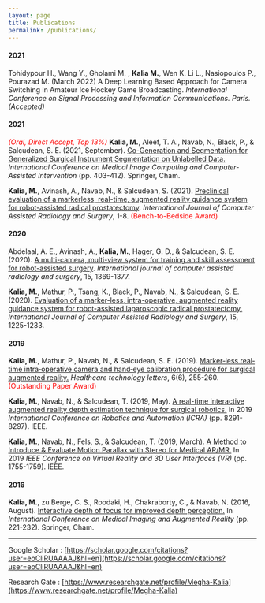 ```yaml
---
layout: page
title: Publications
permalink: /publications/
---
```

#### 2021
Tohidypour H., Wang Y., Gholami M. , **Kalia M.**, Wen K.
Li L., Nasiopoulos P., Pourazad M. (March 2022) 
A Deep Learning Based Approach for Camera Switching in Amateur Ice Hockey Game Broadcasting. <i>International Conference on Signal Processing and Information Communications. Paris. </i> <i>(Accepted)</i>

#### 2021

<span style="color:red"><i>(Oral, Direct Accept, Top 13%)</i></span> **Kalia, M.**, Aleef, T. A., Navab, N., Black, P., & Salcudean, S. E. (2021, September). [Co-Generation and Segmentation for Generalized Surgical Instrument Segmentation on Unlabelled Data.](https://link.springer.com/chapter/10.1007/978-3-030-87202-1_39) <i>International Conference on Medical Image Computing and Computer-Assisted Intervention</i> (pp. 403-412). Springer, Cham.

**Kalia, M.**, Avinash, A., Navab, N., & Salcudean, S. (2021). [Preclinical evaluation of a markerless, real-time, augmented reality guidance system for robot-assisted radical prostatectomy](https://link.springer.com/article/10.1007/s11548-021-02419-9). <i>International Journal of Computer Assisted Radiology and Surgery</i>, 1-8. <span style="color:red">(Bench-to-Bedside Award)</span>

#### 2020

Abdelaal, A. E., Avinash, A., **Kalia, M.**, Hager, G. D., & Salcudean, S. E. (2020). [A multi-camera, multi-view system for training and skill assessment for robot-assisted surgery](https://link.springer.com/article/10.1007/s11548-020-02176-1). <i>International journal of computer assisted radiology and surgery</i>, 15, 1369-1377.

**Kalia, M.**, Mathur, P., Tsang, K., Black, P., Navab, N., & Salcudean, S. E. (2020). [Evaluation of a marker-less, intra-operative, augmented reality guidance system for robot-assisted laparoscopic radical prostatectomy.](https://link.springer.com/article/10.1007/s11548-020-02181-4)  <i>International Journal of Computer Assisted Radiology and Surgery</i>, 15, 1225-1233.

#### 2019

**Kalia, M.**, Mathur, P., Navab, N., & Salcudean, S. E. (2019). [Marker‐less real‐time intra‐operative camera and hand‐eye calibration procedure for surgical augmented reality.](https://ietresearch.onlinelibrary.wiley.com/doi/full/10.1049/htl.2019.0094)  <i>Healthcare technology letters</i>, 6(6), 255-260. <span style="color:red">(Outstanding Paper Award)</span>

**Kalia, M.**, Navab, N., & Salcudean, T. (2019, May). [A real-time interactive augmented reality depth estimation technique for surgical robotics.](https://ieeexplore.ieee.org/document/8793610) In 2019 <i>International Conference on Robotics and Automation (ICRA)</i> (pp. 8291-8297). IEEE.

**Kalia, M.**, Navab, N., Fels, S., & Salcudean, T. (2019, March). [A Method to Introduce & Evaluate Motion Parallax with Stereo for Medical AR/MR.](https://ieeexplore.ieee.org/document/8798140) In 2019 <i>IEEE Conference on Virtual Reality and 3D User Interfaces (VR)</i> (pp. 1755-1759). IEEE.

#### 2016

**Kalia, M.**, zu Berge, C. S., Roodaki, H., Chakraborty, C., & Navab, N. (2016, August). [Interactive depth of focus for improved depth perception.](https://link.springer.com/chapter/10.1007/978-3-319-43775-0_20) In <i>International Conference on Medical Imaging and Augmented Reality</i> (pp. 221-232). Springer, Cham.

---

Google Scholar : [https://scholar.google.com/citations?user=eoCliRUAAAAJ&hl=en](https://scholar.google.com/citations?user=eoCliRUAAAAJ&hl=en)

Research Gate : [https://www.researchgate.net/profile/Megha-Kalia](https://www.researchgate.net/profile/Megha-Kalia)


